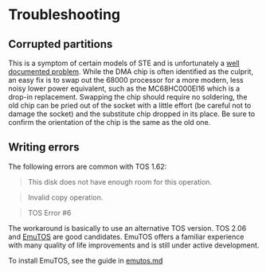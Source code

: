 Troubleshooting
===============

Corrupted partitions
--------------------
This is a symptom of certain models of STE and is unfortunately a
[well documented problem](http://joo.kie.sk/?page_id=250). While the DMA chip
is often identified as the culprit, an easy fix is to swap out the 68000
processor for a more modern, less noisy lower power equivalent, such as the
MC68HC000EI16 which is a drop-in replacement. Swapping the chip should require
no soldering, the old chip can be pried out of the socket with a little effort
(be careful not to damage the socket) and the substitute chip dropped in its
place. Be sure to confirm the orientation of the chip is the same as the old
one.

Writing errors
--------------
The following errors are common with TOS 1.62:
> This disk does not have enough room for this operation.

> Invalid copy operation.

> TOS Error \#6

The workaround is basically to use an alternative TOS version. TOS 2.06 and
[EmuTOS](https://emutos.github.io) are good candidates. EmuTOS offers a
familiar experience with many quality of life improvements and is still under
active development.

To install EmuTOS, see the guide in [emutos.md](emutos.md)
